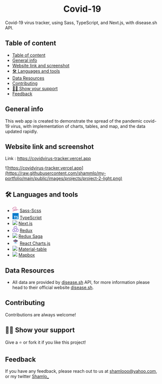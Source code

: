 
<h1 align="center">
Covid-19 
</h1>

Covid-19 virus tracker, using Sass, TypeScript, and Next.js, with disease.sh API.

## Table of content
- [Table of content](#table-of-content)
- [General info](#general-info)
- [Website link and screenshot](#website-link-and-screenshot)
- [🛠 Languages and tools](#-languages-and-tools)
- [Data Resources](#data-resources)
- [Contributing](#contributing)
- [:man_astronaut: Show your support](#man_astronaut-show-your-support)
- [Feedback](#feedback)
## General info
This web app is created to demonstrate the spread of the pandemic covid-19 virus, with implementation of charts, tables, and map, and the data updated rapidly.
## Website link and screenshot
Link : https://covidvirus-tracker.vercel.app


![https://covidvirus-tracker.vercel.app](https://raw.githubusercontent.com/shammlo/my-portfolio/main/public/images/projects/project-2-light.png)


## 🛠 Languages and tools

-    <code><img height="20" src="https://raw.githubusercontent.com/github/explore/80688e429a7d4ef2fca1e82350fe8e3517d3494d/topics/sass/sass.png"></code> [Sass-Scss](https://sass-lang.com/)
-    <code><img height="20" src="https://raw.githubusercontent.com/github/explore/80688e429a7d4ef2fca1e82350fe8e3517d3494d/topics/typescript/typescript.png"></code> [TypeScript](https://www.typescriptlang.org/)
-    <code><img height="20" src="https://camo.githubusercontent.com/92ec9eb7eeab7db4f5919e3205918918c42e6772562afb4112a2909c1aaaa875/68747470733a2f2f6173736574732e76657263656c2e636f6d2f696d6167652f75706c6f61642f76313630373535343338352f7265706f7369746f726965732f6e6578742d6a732f6e6578742d6c6f676f2e706e67"></code> [Next.js](https://nextjs.org/)
-    <code><img height="20" src="https://raw.githubusercontent.com/devicons/devicon/master/icons/redux/redux-original.svg"></code> [Redux](https://redux.js.org/)
-    <code><img height="20" src="https://raw.githubusercontent.com/redux-saga/redux-saga/master/logo/0800/Redux-Saga-Logo.png"></code> [Redux Saga](https://redux-saga.js.org/)
-    <code><img height="20" src="https://raw.githubusercontent.com/reactchartjs/react-chartjs-2/master/website/static/img/logo.svg"></code> [React Charts.js](https://github.com/reactchartjs/react-chartjs-2)
-    <code><img height="20" src="https://raw.githubusercontent.com/mbrn/material-table.com/master/docs/assets/logo-back.png"></code> [Material-table](https://material-table.com/#/)
-    <code><img height="20" src="https://camo.githubusercontent.com/fb4b319edc8e4001cf633fca4c2c6d93e77595159e1450c8f825eca3f41499a9/68747470733a2f2f7374617469632d6173736574732e6d6170626f782e636f6d2f7777772f6c6f676f732f6d6170626f782d6c6f676f2d626c61636b2e706e67"></code> [Mapbox](https://www.mapbox.com/)


## Data Resources

-   All data are provided by [disease.sh](https://www.disease.sh/) API, for more information please head to their official website [disease.sh](https://www.disease.sh/).

## Contributing

Contributions are always welcome!

## :man_astronaut: Show your support

Give a ⭐️ or fork it if you like this project!


## Feedback

If you have any feedback, please reach out to us at [shamlooo@yahoo.com](shamlooo@yahoo.com), or my twitter [Shamlo_](https://twitter.com/Shamlo_)

